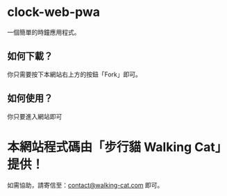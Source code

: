 # clock-web-pwa
一個簡單的時鐘應用程式。
## 如何下載？
你只需要按下本網站右上方的按鈕「Fork」即可。
## 如何使用？
你只要進入網站即可

# 本網站程式碼由「步行貓 Walking Cat」提供！
如需協助，請寄信至：contact@walking-cat.com 即可。
